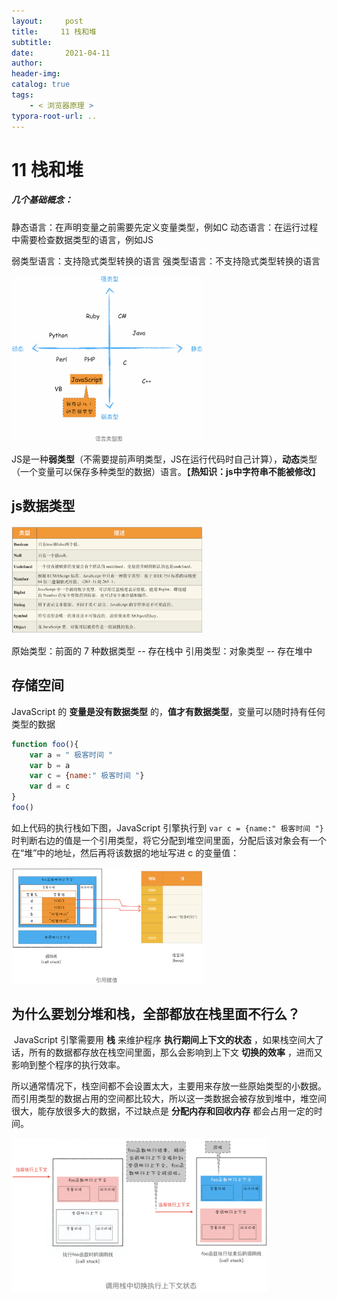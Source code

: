 ```yaml
---
layout:     post
title:     11 栈和堆
subtitle:  
date:       2021-04-11
author:     
header-img: 
catalog: true
tags:
    - < 浏览器原理 >
typora-root-url: ..
---
```



# 11 栈和堆

##### 几个基础概念：
静态语言：在声明变量之前需要先定义变量类型，例如C
动态语言：在运行过程中需要检查数据类型的语言，例如JS

弱类型语言：支持隐式类型转换的语言
强类型语言：不支持隐式类型转换的语言

<img src="/../img/assets_2019/image-20210411143958862.png" alt="image-20210411143958862" style="zoom:30%;" />

JS是一种**弱类型**（不需要提前声明类型，JS在运行代码时自己计算），**动态**类型（一个变量可以保存多种类型的数据）语言。【**热知识：js中字符串不能被修改**】

## js数据类型

<img src="/../img/assets_2019/image-20210411144048172.png" alt="image-20210411144048172" style="zoom:30%;" />

原始类型：前面的 7 种数据类型 -- 存在栈中
引用类型：对象类型 -- 存在堆中


## 存储空间

JavaScript 的 **变量是没有数据类型** 的，**值才有数据类型**，变量可以随时持有任何类型的数据

```js
function foo(){
    var a = " 极客时间 "
    var b = a
    var c = {name:" 极客时间 "}
    var d = c
}
foo()
```
如上代码的执行栈如下图，JavaScript 引擎执行到 `var c = {name:" 极客时间 "}` 时判断右边的值是一个引用类型，将它分配到堆空间里面，分配后该对象会有一个在“堆”中的地址，然后再将该数据的地址写进 c 的变量值：

<img src="/../img/assets_2019/image-20210411144222302.png" alt="image-20210411144222302" style="zoom:30%;" />

## 为什么要划分堆和栈，全部都放在栈里面不行么？
​	JavaScript 引擎需要用 **栈** 来维护程序 **执行期间上下文的状态** ，如果栈空间大了话，所有的数据都存放在栈空间里面，那么会影响到上下文 **切换的效率** ，进而又影响到整个程序的执行效率。

​	所以通常情况下，栈空间都不会设置太大，主要用来存放一些原始类型的小数据。而引用类型的数据占用的空间都比较大，所以这一类数据会被存放到堆中，堆空间很大，能存放很多大的数据，不过缺点是 **分配内存和回收内存** 都会占用一定的时间。

<img src="/../img/assets_2019/image-20210411144337024.png" alt="image-20210411144337024" style="zoom:40%;" />

